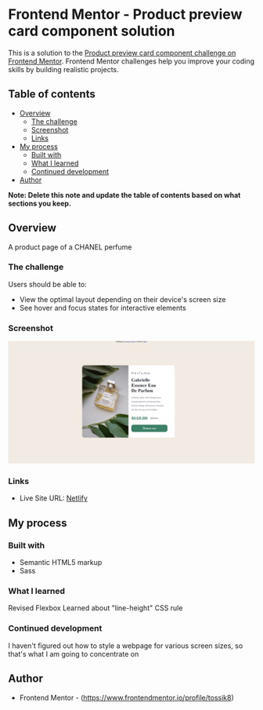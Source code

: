 # Frontend Mentor - Product preview card component solution

This is a solution to the [Product preview card component challenge on Frontend Mentor](https://www.frontendmentor.io/challenges/product-preview-card-component-GO7UmttRfa). Frontend Mentor challenges help you improve your coding skills by building realistic projects.

## Table of contents

- [Overview](#overview)
  - [The challenge](#the-challenge)
  - [Screenshot](#screenshot)
  - [Links](#links)
- [My process](#my-process)
  - [Built with](#built-with)
  - [What I learned](#what-i-learned)
  - [Continued development](#continued-development)
- [Author](#author)

**Note: Delete this note and update the table of contents based on what sections you keep.**

## Overview
A product page of a CHANEL perfume
### The challenge

Users should be able to:

- View the optimal layout depending on their device's screen size
- See hover and focus states for interactive elements

### Screenshot

![](./images/my_work.png)

### Links

- Live Site URL: [Netlify](https://main--clinquant-druid-ed9ba2.netlify.app/)

## My process

### Built with

- Semantic HTML5 markup
- Sass

### What I learned

Revised Flexbox
Learned about "line-height" CSS rule

### Continued development

I haven't figured out how to style a webpage for various screen sizes, so that's what I am going to concentrate on


## Author

- Frontend Mentor - (https://www.frontendmentor.io/profile/tossik8)
